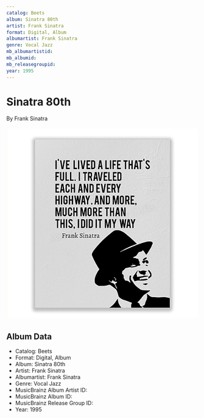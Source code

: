 ```yaml
---
catalog: Beets
album: Sinatra 80th
artist: Frank Sinatra
format: Digital, Album
albumartist: Frank Sinatra
genre: Vocal Jazz
mb_albumartistid: 
mb_albumid: 
mb_releasegroupid: 
year: 1995
---
```


# Sinatra 80th

By Frank Sinatra

![](../../assets/beetscovers/Frank_Sinatra-Sinatra_80th.jpg)

## Album Data

- Catalog: Beets
- Format: Digital, Album
- Album: Sinatra 80th
- Artist: Frank Sinatra
- Albumartist: Frank Sinatra
- Genre: Vocal Jazz
- MusicBrainz Album Artist ID: 
- MusicBrainz Album ID: 
- MusicBrainz Release Group ID: 
- Year: 1995

